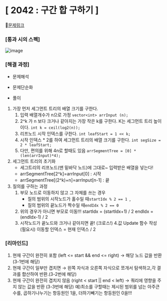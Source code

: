#  **[ 2042 : 구간 합 구하기 ]**




🔗[문제링크](https://www.acmicpc.net/problem/2042)


###  **[통과 시의 스펙]**
![image](https://github.com/user-attachments/assets/50563bdf-2c67-4fb6-b727-9b93e4bc2561)


### **[해결 과정]**

- 문제해석


- 문제단순화



- 풀이 
1. 가장 먼저 세그먼트 트리의 배열 크기를 구한다.
     1) 입력 배열개수가 n으로 가정 ```vector<int> arrInput (n);```
     2) 2^k 가 n 보다 크거나 같아지는 가장 작은 k를 구한다. K는 세그먼트 트리 높이이다. ```int k = ceil(log2(n));```
     3) 리프노드 시작 인덱스를 구한다. ```int leafStart = 1 << k;```
     4) 시작 인덱스 * 2를 하여 세그먼트 트리의 배열 크기를 구한다. ```int segSize = 2 * leafStart;```
     5) 다만, 편의를 위해  4n로 할때도 있음 ```arrSegmentTree = [0] * (len(arrInput)*4);```
2. 세그먼트 트리의 초기화
     - 세그트리의 리프노드(맨 밑바닥 노드)에 그대로~ 입력받은 배열을 넣는다!
     - arrSegmentTree[2^k]=arrInput[0]   : 시작
     - arrSegmentTree[(2^k)+n]=arrInput[n-1]   : 끝
3. 질의를 구하는 과정
     1) 부모 노드로 이동하지 않고 그 자체를 쓰는 경우
        - 질의 범위의 시작노드가 홀수일 때```startIdx % 2 == 1 ```,
        - 질의 범위의 끝노드가 짝수일 때```endIdx % 2 == 0``` 
     2) 위의 경우가 아니면 부모로 이동!!!
        startIdx = (startIdx+1) / 2
        endIdx = (endIdx-1) / 2
     3) 시작노드가 끝노드와 크거나 같아지면 끝! (크로스!)
4.값 Update 함수 작성 (필요시)
  이동할 인덱스 =  현재 인덱스 / 2 


###  **[리마인드]** 
1. 현재 구간이 완전히 포함 (left <= start && end <= right) → 해당 노드 값을 반환 (3-1번에 해당)
2. 현재 구간이 일부만 겹치면 → 왼쪽 자식과 오른쪽 자식으로 쪼개서 탐색하고,각 결과를 합산하여 반환.(3-2번에 해당)
3. 현재 구간이 완전히 겹치지 않음 (right < start || end < left) → 쿼리에 영향을 주지 않는 값을 반환 (3-3번에 해당)
   예)최소를 구할때는 제시된 범위를 넘는 아주큰 수를, 곱하기나누기는 항등원인 1을, 더하기빼기는 항등원인 0을!!!
